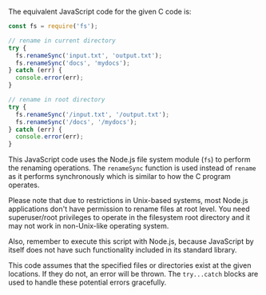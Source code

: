 The equivalent JavaScript code for the given C code is:

```javascript
const fs = require('fs');

// rename in current directory
try {
  fs.renameSync('input.txt', 'output.txt');
  fs.renameSync('docs', 'mydocs');
} catch (err) {
  console.error(err);
}

// rename in root directory
try {
  fs.renameSync('/input.txt', '/output.txt');
  fs.renameSync('/docs', '/mydocs');
} catch (err) {
  console.error(err);
}
```
This JavaScript code uses the Node.js file system module (`fs`) to perform the renaming operations. The `renameSync` function is used instead of `rename` as it performs synchronously which is similar to how the C program operates.

Please note that due to restrictions in Unix-based systems, most Node.js applications don't have permission to rename files at root level. You need superuser/root privileges to operate in the filesystem root directory and it may not work in non-Unix-like operating system.

Also, remember to execute this script with Node.js, because JavaScript by itself does not have such functionality included in its standard library.

This code assumes that the specified files or directories exist at the given locations. If they do not, an error will be thrown. The `try...catch` blocks are used to handle these potential errors gracefully.
